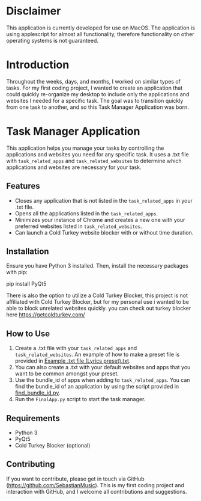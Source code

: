 # Disclaimer
This application is currently developed for use on MacOS. The application is using applescript for almost all functionality, therefore functionality on other operating systems is not guaranteed.

# Introduction
Throughout the weeks, days, and months, I worked on similar types of tasks. For my first coding project, I wanted to create an application that could quickly re-organize my desktop to include only the applications and websites I needed for a specific task. The goal was to transition quickly from one task to another, and so this Task Manager Application was born.

# Task Manager Application

This application helps you manage your tasks by controlling the applications and websites you need for any specific task. It uses a .txt file with `task_related_apps` and `task_related_websites` to determine which applications and websites are necessary for your task.

## Features

- Closes any application that is not listed in the `task_related_apps` in your .txt file.
- Opens all the applications listed in the `task_related_apps`.
- Minimizes your instance of Chrome and creates a new one with your preferred websites listed in `task_related_websites`.
- Can launch a Cold Turkey website blocker with or without time duration.

## Installation

Ensure you have Python 3 installed. Then, install the necessary packages with pip:

pip install PyQt5

There is also the option to utilize a Cold Turkey Blocker, this project is not affiliated with Cold Turkey Blocker, but for my personal use i wanted to be able to block unrelated websites quickly. you can check out turkey blocker here https://getcoldturkey.com/

## How to Use

1. Create a .txt file with your `task_related_apps` and `task_related_websites`. An example of how to make a preset file is provided in [Example .txt file (Lyrics preset).txt](Presets/Example%20.txt%20file%20(Lyrics%20preset).txt).
2. You can also create a .txt with your default websites and apps that you want to be common amongst your preset.
3. Use the bundle_id of apps when adding to `task_related_apps`. You can find the bundle_id of an application by using the script provided in [find_bundle_id.py](./Bundle_ID_Name_Finder.py).
4. Run the `FinalApp.py` script to start the task manager.

## Requirements

- Python 3
- PyQt5
- Cold Turkey Blocker (optional)

## Contributing
If you want to contribute, please get in touch via GitHub (https://github.com/SebastianMusic). This is my first coding project and interaction with GitHub, and I welcome all contributions and suggestions.